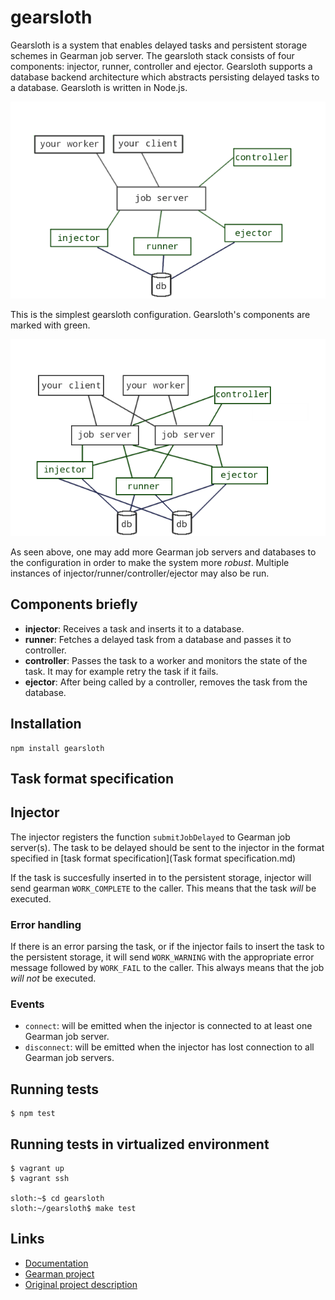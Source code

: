
# gearsloth

Gearsloth is a system that enables delayed tasks and persistent storage schemes
in Gearman job server. The gearsloth stack consists of four components: injector,
runner, controller and ejector. Gearsloth
supports a database backend architecture which abstracts persisting delayed
tasks to a database. Gearsloth is written in Node.js.

![Simple gearsloth configuration](Doc/gearsloth-simple.png "Simple gearsloth configuration")

This is the simplest gearsloth configuration. Gearsloth's components are marked with green.

![Advanced gearsloth configuration](Doc/gearsloth-advanced.png "Advanced gearsloth configuration")

As seen above, one may add more Gearman job servers and databases to the configuration in order to make
the system more *robust*. Multiple instances of injector/runner/controller/ejector may also be run.

## Components briefly

* **injector**: Receives a task and inserts it to a database.
* **runner**: Fetches a delayed task from a database and passes it to controller.
* **controller**: Passes the task to a worker and monitors the state of the task.
It may for example retry the task if it fails.
* **ejector**: After being called by a controller, removes the task from the database.

## Installation

    npm install gearsloth

## Task format specification

## Injector

The injector registers the function `submitJobDelayed` to Gearman job server(s). The task to be delayed should be sent to the injector in the format specified in [task format specification](Task format specification.md)

If the task is succesfully inserted in to the persistent storage, injector will send gearman `WORK_COMPLETE` to the caller. This means that the task *will* be executed.

### Error handling

If there is an error parsing the task, or if the injector fails to insert the task to the persistent storage, it will send `WORK_WARNING` with the appropriate error message followed by `WORK_FAIL` to the caller. This always means that the job *will not* be executed.

### Events

* `connect`: will be emitted when the injector is connected to at least one Gearman job server.
* `disconnect`: will be emitted when the injector has lost connection to all Gearman job servers.

## Running tests

    $ npm test

## Running tests in virtualized environment

    $ vagrant up
    $ vagrant ssh

    sloth:~$ cd gearsloth
    sloth:~/gearsloth$ make test

## Links
 
 * [Documentation](Doc)
 * [Gearman project](http://gearman.org)
 * [Original project description](Doc/legacy-description.md)
